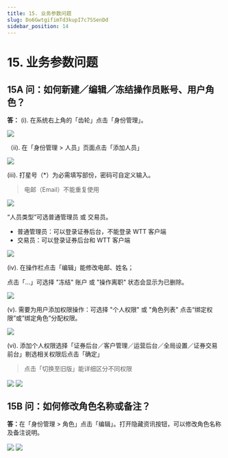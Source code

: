 ```yaml
---
title: 15. 业务参数问题
slug: Do6GwtgifimTd3kupI7c7SSenDd
sidebar_position: 14
---
```



# 15. 业务参数问题

## 15A 问：如何新建／编辑／冻结操作员账号、用户角色？

<b>答：</b> (i). 在系统右上角的「齿轮」点击「身份管理」。

<img src="/assets/GxrzbPOxWoCtsIxLak2cZi1gnJh.png" src-width="2636" src-height="719" align="center"/>

（ii). 在「身份管理 &gt; 人员」页面点击「添加人员」

<img src="/assets/TWNnbpbUeoc8rCxEXO1cu0uLnAb.png" src-width="2621" src-height="858" align="center"/>

(iii). 打星号（*）为必需填写部份，密码可自定义输入。

> 电邮（Email）不能重复使用

<img src="/assets/D4bUb5JhRoil9hx0g9wcvWiPndd.png" src-width="2868" src-height="1633" align="center"/>

“人员类型”可选普通管理员 或 交易员。

- 普通管理员：可以登录证券后台，不能登录 WTT 客户端
- 交易员：可以登录证券后台和 WTT 客户端

<img src="/assets/JPEfbCcfdoF5KWxJF7qcFkWpn7f.png" src-width="991" src-height="232"/>

(iv). 在操作栏点击「编辑」能修改电邮、姓名；

点击「...」可选择 "冻结" 账户 或 "操作离职" 状态会显示为已删除。

<img src="/assets/LCjzb9pvZo2t2hxa2M9cxXvgnSd.png" src-width="2239" src-height="481" align="center"/>

(v). 需要为用户添加权限操作：可选择 "个人权限" 或 "角色列表" 点击“绑定权限”或”绑定角色”分配权限。

<img src="/assets/JrGubSEMdo90KoxtYs0cbnISnDg.png" src-width="2610" src-height="1335" align="center"/>

(vi). 添加个人权限选择「证券后台／客户管理／运营后台／全局设置／证券交易前台」剔选相关权限后点击「确定」

> 点击「切换至旧版」能详细区分不同权限

<img src="/assets/Pt4obFwuvo5KoIxnyjLcN8PXngb.png" src-width="2624" src-height="1345" align="center"/>

<img src="/assets/BI3obTtOCoptuaxFx7McU2LFnrc.png" src-width="2108" src-height="1412" align="center"/>

## 15B 问：如何修改角色名称或备注？

<b>答：</b>在「身份管理 &gt; 角色」点击「编辑」。打开隐藏资讯按钮，可以修改角色名称及备注说明。

<img src="/assets/BFLdbW1fCoXafsxlJTUc6jIynLe.png" src-width="2542" src-height="620" align="center"/>

<img src="/assets/LrOgbHGghowuNXxtjXecggq9n5c.png" src-width="2516" src-height="1268" align="center"/>

